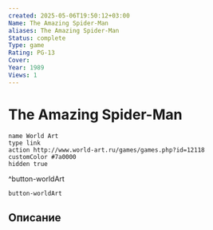 ```yaml
---
created: 2025-05-06T19:50:12+03:00
Name: The Amazing Spider-Man
aliases: The Amazing Spider-Man
Status: complete
Type: game
Rating: PG-13
Cover: 
Year: 1989
Views: 1
---
```


# The Amazing Spider-Man




```button
name World Art
type link
action http://www.world-art.ru/games/games.php?id=12118
customColor #7a0000
hidden true
```
^button-worldArt



`button-worldArt`

## Описание


